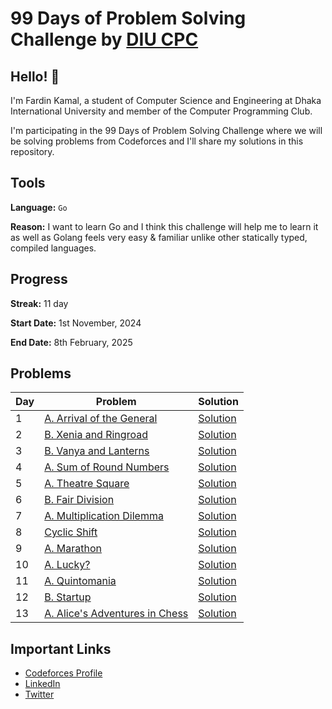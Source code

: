 # 99 Days of Problem Solving Challenge by [DIU CPC](https://www.linkedin.com/company/diu-cpc-computer-programming-club)

## Hello! 👋

I'm Fardin Kamal, a student of Computer Science and Engineering at Dhaka International University and member of the Computer Programming Club.

I'm participating in the 99 Days of Problem Solving Challenge where we will be solving problems from Codeforces and I'll share my solutions in this repository.


## Tools
**Language:** `Go`

**Reason:** I want to learn Go and I think this challenge will help me to learn it as well as Golang feels very easy & familiar unlike other statically typed, compiled languages.


## Progress
**Streak:** 11 day

**Start Date:** 1st November, 2024

**End Date:** 8th February, 2025


## Problems

| Day | Problem                                                                            | Solution                |
|-----|------------------------------------------------------------------------------------|-------------------------|
| 1   | [A. Arrival of the General](https://codeforces.com/problemset/problem/144/A)       | [Solution](./day-1.go)  |
| 2   | [B. Xenia and Ringroad](https://codeforces.com/problemset/problem/339/B)           | [Solution](./day-2.go)  |
| 3   | [B. Vanya and Lanterns](https://codeforces.com/problemset/problem/492/B)           | [Solution](./day-3.go)  |
| 4   | [A. Sum of Round Numbers](https://codeforces.com/problemset/problem/1352/A)        | [Solution](./day-4.go)  |
| 5   | [A. Theatre Square](https://codeforces.com/problemset/problem/1/A)                 | [Solution](./day-5.go)  |
| 6   | [B. Fair Division](https://codeforces.com/problemset/problem/1472/B)               | [Solution](./day-6.go)  |
| 7   | [A. Multiplication Dilemma](https://codeforces.com/problemset/gymProblem/101972/A) | [Solution](./day-7.go)  |
| 8   | [Cyclic Shift](https://codeforces.com/gym/101972/problem/K)                        | [Solution](./day-8.go)  |
| 9   | [A. Marathon](https://codeforces.com/problemset/problem/1692/A)                    | [Solution](./day-9.go)  |
| 10  | [A. Lucky?](https://codeforces.com/problemset/problem/1676/A)                      | [Solution](./day-10.go) |
| 11  | [A. Quintomania](https://codeforces.com/problemset/problem/2036/A)                 | [Solution](./day-11.go) |
| 12  | [B. Startup](https://codeforces.com/problemset/problem/2036/B)                     | [Solution](./day-12.go) |
| 13  | [A. Alice's Adventures in Chess](https://codeforces.com/problemset/problem/2028/A) | [Solution](./day-13.go) |

## Important Links

- [Codeforces Profile](https://codeforces.com/profile/fardinkamal62)
- [LinkedIn](https://www.linkedin.com/in/fardinkamal62)
- [Twitter](https://twitter.com/fardinkamal62)
